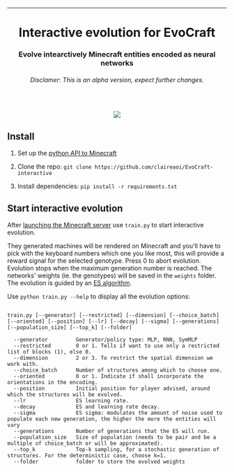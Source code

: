  
---

<div align="center">    
 
# Interactive evolution for EvoCraft
### Evolve intearctively Minecraft entities encoded as neural networks
###### Disclamer: This is an alpha version, expect further changes.
</div>
<br/>
<p align="center">
  <img src="example.gif">
</p>  

## Install

1. Set up the [python API to Minecraft](https://github.com/real-itu/Evocraft-py)

2. Clone the repo: `git clone https://github.com/claireaoi/EvoCraft-interactive`

3. Install dependencies: `pip install -r requirements.txt`


## Start interactive evolution

After [launching the Minecraft server](https://github.com/real-itu/Evocraft-py#2-starting-the-modded-minecraft-server) use `train.py` to start interactive evolution.

They generated machines will be rendered on Minecraft and you'll have to pick with the keyboard numbers which 
one you like most, this will provide a reward signal for the selected genotype. Press 0 to abort evolution.  
Evolution stops when the maximum generation number is reached.
The networks' weights (ie. the genotypes) will be saved in the `weights` folder. The evolution is guided by an [ES algorithm](https://blog.otoro.net/2017/10/29/visual-evolution-strategies/).



Use `python train.py --help` to display all the evolution options:

```

train.py [--generator] [--restricted] [--dimension] [--choice_batch] [--oriented] [--position] [--lr] [--decay] [--sigma] [--generations] [--population_size] [--top_k] [--folder]

  --generator         Generator/policy type: MLP, RNN, SymMLP
  --restricted        0 or 1. Tells if want to use only a restricted list of blocks (1), else 0.
  --dimension         2 or 3. To restrict the spatial dimension we work with.
  --choice_batch      Number of structures among which to choose one.
  --oriented          0 or 1. Indicate if shall incorporate the orientations in the encoding.
  --position          Initial position for player advised, around which the structures will be evolved.
  --lr                ES learning rate.
  --decay             ES and learning rate decay.
  --sigma             ES sigma: modulates the amount of noise used to populate each new generation, the higher the more the entities will vary
  --generations       Number of generations that the ES will run.
  --population_size   Size of population (needs to be pair and be a multiple of choice_batch or will be approximated).
  --top_k             Top-k sampling, for a stochastic generation of structures. For the deterministic case, choose k=1.
  --folder            folder to store the evolved weights

```


<!-- ## Citation   

If you use the code for academic or commecial use, please cite the associated paper:

```bibtex

@article{
}

```    -->

